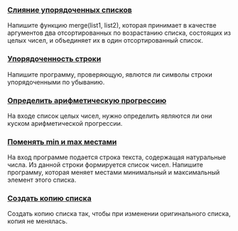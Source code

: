 ### [Слияние упорядоченных списков](/source/sequence/mergeOrderedLists.md)

Напишите функцию merge(list1, list2), которая принимает в качестве аргументов два отсортированных по возрастанию списка, состоящих из целых чисел, и объединяет их в один отсортированный список.

### [Упорядоченность строки](/source/sequence/orderedString.md)

Напишите программу, проверяющую, явлются ли символы строки упорядоченными по убыванию.

### [Определить арифметическую прогрессию](/source/sequence/detectProgression.md)

На входе список целых чисел, нужно определить являются ли они куском арифметической прогрессии.

### [Поменять min и max местами](/source/sequence/swapMinAndMax.md)

На вход программе подается строка текста, содержащая натуральные числа. Из данной строки формируется список чисел. Напишите программу, которая меняет местами минимальный и максимальный элемент этого списка.

### [Создать копию списка](/source/sequence/createCopyList.md)

Создать копию списка так, чтобы при изменении оригинального списка, копия не менялась.